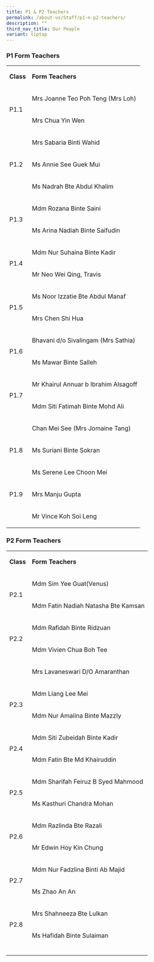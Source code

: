 ```yaml
---
title: P1 & P2 Teachers
permalink: /about-us/Staff/p1-n-p2-teachers/
description: ""
third_nav_title: Our People
variant: tiptap
---
```

<h3><strong>P1 Form Teachers</strong></h3>
<table style="minWidth: 50px">
<colgroup>
<col>
<col>
</colgroup>
<tbody>
<tr>
<td rowspan="1" colspan="1">
<p><strong>Class <br></strong>
</p>
</td>
<td rowspan="1" colspan="1">
<p><strong>Form Teachers</strong>
</p>
</td>
</tr>
<tr>
<td rowspan="2" colspan="1">
<p>P1.1
<br>
</p>
</td>
<td rowspan="1" colspan="1">
<p>Mrs Joanne Teo Poh Teng (Mrs Loh)</p>
</td>
</tr>
<tr>
<td rowspan="1" colspan="1">
<p>Mrs Chua Yin Wen</p>
</td>
</tr>
<tr>
<td rowspan="3" colspan="1">
<p>P1.2
<br>
</p>
</td>
<td rowspan="1" colspan="1">
<p>Mrs Sabaria Binti Wahid</p>
</td>
</tr>
<tr>
<td rowspan="1" colspan="1">
<p>Ms Annie See Guek Mui</p>
</td>
</tr>
<tr>
<td rowspan="1" colspan="1">
<p>Ms Nadrah Bte Abdul Khalim</p>
</td>
</tr>
<tr>
<td rowspan="2" colspan="1">
<p>P1.3
<br>
</p>
</td>
<td rowspan="1" colspan="1">
<p>Mdm Rozana Binte Saini</p>
</td>
</tr>
<tr>
<td rowspan="1" colspan="1">
<p>Ms Arina Nadiah Binte Saifudin</p>
</td>
</tr>
<tr>
<td rowspan="2" colspan="1">
<p>P1.4
<br>
</p>
</td>
<td rowspan="1" colspan="1">
<p>Mdm Nur Suhaina Binte Kadir</p>
</td>
</tr>
<tr>
<td rowspan="1" colspan="1">
<p>Mr Neo Wei Qing, Travis</p>
</td>
</tr>
<tr>
<td rowspan="2" colspan="1">
<p>P1.5
<br>
</p>
</td>
<td rowspan="1" colspan="1">
<p>Ms Noor Izzatie Bte Abdul Manaf</p>
</td>
</tr>
<tr>
<td rowspan="1" colspan="1">
<p>Mrs Chen Shi Hua</p>
</td>
</tr>
<tr>
<td rowspan="2" colspan="1">
<p>P1.6
<br>
</p>
</td>
<td rowspan="1" colspan="1">
<p>Bhavani d/o Sivalingam (Mrs Sathia)</p>
</td>
</tr>
<tr>
<td rowspan="1" colspan="1">
<p>Ms Mawar Binte Salleh</p>
</td>
</tr>
<tr>
<td rowspan="2" colspan="1">
<p>P1.7
<br>
</p>
</td>
<td rowspan="1" colspan="1">
<p>Mr Khairul Annuar b Ibrahim Alsagoff</p>
</td>
</tr>
<tr>
<td rowspan="1" colspan="1">
<p>Mdm Siti Fatimah Binte Mohd Ali</p>
</td>
</tr>
<tr>
<td rowspan="3" colspan="1">
<p>P1.8
<br>
</p>
</td>
<td rowspan="1" colspan="1">
<p>Chan Mei See (Mrs Jomaine Tang)</p>
</td>
</tr>
<tr>
<td rowspan="1" colspan="1">
<p>Ms Suriani Binte Sokran</p>
</td>
</tr>
<tr>
<td rowspan="1" colspan="1">
<p>Ms Serene Lee Choon Mei</p>
</td>
</tr>
<tr>
<td rowspan="1" colspan="1">
<p>P1.9</p>
</td>
<td rowspan="1" colspan="1">
<p>Mrs Manju Gupta</p>
</td>
</tr>
<tr>
<td rowspan="1" colspan="1">
<p></p>
</td>
<td rowspan="1" colspan="1">
<p>Mr Vince Koh Soi Leng</p>
</td>
</tr>
</tbody>
</table>
<h3><strong>P2 Form Teachers</strong></h3>
<table style="minWidth: 50px">
<colgroup>
<col>
<col>
</colgroup>
<tbody>
<tr>
<td rowspan="1" colspan="1">
<p><strong>Class <br></strong>
</p>
</td>
<td rowspan="1" colspan="1">
<p><strong>Form Teachers <br></strong>
</p>
</td>
</tr>
<tr>
<td rowspan="2" colspan="1">
<p>P2.1
<br>
</p>
</td>
<td rowspan="1" colspan="1">
<p>Mdm Sim Yee Guat(Venus)</p>
</td>
</tr>
<tr>
<td rowspan="1" colspan="1">
<p>Mdm Fatin Nadiah Natasha Bte Kamsan</p>
</td>
</tr>
<tr>
<td rowspan="2" colspan="1">
<p>P2.2
<br>
</p>
</td>
<td rowspan="1" colspan="1">
<p>Mdm Rafidah Binte Ridzuan</p>
</td>
</tr>
<tr>
<td rowspan="1" colspan="1">
<p>Mdm Vivien Chua Boh Tee</p>
</td>
</tr>
<tr>
<td rowspan="1" colspan="1">
<p></p>
</td>
<td rowspan="1" colspan="1">
<p>Mrs Lavaneswari D/O Amaranthan</p>
</td>
</tr>
<tr>
<td rowspan="2" colspan="1">
<p>P2.3
<br>
</p>
</td>
<td rowspan="1" colspan="1">
<p>Mdm Liang Lee Mei</p>
</td>
</tr>
<tr>
<td rowspan="1" colspan="1">
<p>Mdm Nur Amalina Binte Mazzly</p>
</td>
</tr>
<tr>
<td rowspan="2" colspan="1">
<p>P2.4
<br>
</p>
</td>
<td rowspan="1" colspan="1">
<p>Mdm Siti Zubeidah Binte Kadir</p>
</td>
</tr>
<tr>
<td rowspan="1" colspan="1">
<p>Mdm Fatin Bte Md Khairuddin</p>
</td>
</tr>
<tr>
<td rowspan="2" colspan="1">
<p>P2.5
<br>
</p>
</td>
<td rowspan="1" colspan="1">
<p>Mdm Sharifah Feiruz B Syed Mahmood</p>
</td>
</tr>
<tr>
<td rowspan="1" colspan="1">
<p>Ms Kasthuri Chandra Mohan</p>
</td>
</tr>
<tr>
<td rowspan="2" colspan="1">
<p>P2.6
<br>
</p>
</td>
<td rowspan="1" colspan="1">
<p>Mdm Razlinda Bte Razali</p>
</td>
</tr>
<tr>
<td rowspan="1" colspan="1">
<p>Mr Edwin Hoy Kin Chung</p>
</td>
</tr>
<tr>
<td rowspan="2" colspan="1">
<p>P2.7
<br>
</p>
</td>
<td rowspan="1" colspan="1">
<p>Mdm Nur Fadzlina Binti Ab Majid</p>
</td>
</tr>
<tr>
<td rowspan="1" colspan="1">
<p>Ms Zhao An An</p>
</td>
</tr>
<tr>
<td rowspan="2" colspan="1">
<p>P2.8
<br>
</p>
</td>
<td rowspan="1" colspan="1">
<p>Mrs Shahneeza Bte Lulkan</p>
</td>
</tr>
<tr>
<td rowspan="1" colspan="1">
<p>Ms Hafidah Binte Sulaiman</p>
</td>
</tr>
<tr>
<td rowspan="1" colspan="1">
<p></p>
</td>
<td rowspan="1" colspan="1">
<p></p>
</td>
</tr>
</tbody>
</table>
<p></p>